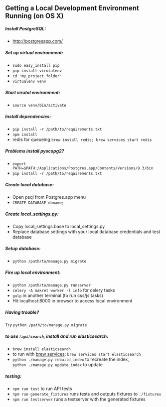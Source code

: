 ## Getting a Local Development Environment Running (on OS X)

##### Install PostgreSQL:
* http://postgresapp.com/

##### Set up virtual environment:
* `sudo easy_install pip`
* `pip install virutalenv`
* `cd 'my_project_folder'`
* `virtualenv venv`

##### Start virutal environment:
* `source venv/bin/activate`

##### Install dependencies:
* `pip install -r /path/to/requirements.txt`
* `npm install`
* redis for queueing `brew install redis; brew services start redis`


##### Problems install pyscopg2?
* `export PATH=$PATH:/Applications/Postgres.app/Contents/Versions/9.3/bin`
* `pip install -r /path/to/requirements.txt`

##### Create local database:
* Open psql from Postgres.app menu
* `CREATE DATABASE dbname;`

##### Create local_settings.py:
* Copy local_settings.base to local_settings.py
* Replace database settings with your local database credentials and test database

##### Setup database:
* `python /path/to/manage.py migrate`

##### Fire up local environment:
* `python /path/to/manage.py runserver`
* `celery -A makret worker -l info` for celery tasks
* `gulp` in another terminal (to run css/js tasks)
* Hit localhost:8000 in browser to access local environment

##### Having trouble?
Try `python /path/to/manage.py migrate`

##### to use `/api/search`, install and run elasticsearch:
* `brew install elasticsearch`
* to run with [brew services](https://github.com/Homebrew/homebrew-services): `brew services start elasticsearch`
* `python ./manage.py rebuild_index` to recreate the index,  
  `python ./manage.py update_index` to update

##### testing:
* `npm run test` to run API tests
* `npm run generate_fixtures` runs tests and outputs fixtures to `./fixtures`
* `npm run testserver` runs a testserver with the generated fixtures
